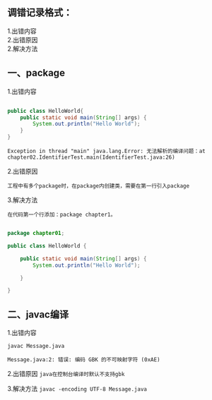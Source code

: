 ## 调错记录格式：
  1.出错内容  
  2.出错原因  
  2.解决方法

## 一、package

1.出错内容
```java

public class HelloWorld{
	public static void main(String[] args) {
		System.out.println("Hello World");
	}
}
```

```
Exception in thread "main" java.lang.Error: 无法解析的编译问题：at chapter02.IdentifierTest.main(IdentifierTest.java:26)
```

2.出错原因

```工程中有多个package时，在package内创建类，需要在第一行引入package```

3.解决方法

```在代码第一个行添加：package chapter1。```

```java

package chapter01;

public class HelloWorld {

	public static void main(String[] args) {
		System.out.println("Hello World");

	}

}

```

## 二、javac编译

1.出错内容
```
javac Message.java
```
```
Message.java:2: 错误: 编码 GBK 的不可映射字符 (0xAE)
```

2.出错原因
```java在控制台编译时默认不支持gbk```

3.解决方法
```javac -encoding UTF-8 Message.java```
